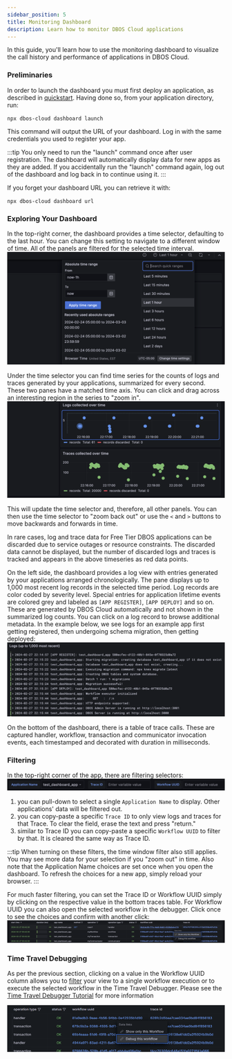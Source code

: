 ```yaml
---
sidebar_position: 5
title: Monitoring Dashboard
description: Learn how to monitor DBOS Cloud applications
---
```


In this guide, you'll learn how to use the monitoring dashboard to visualize the call history and performance of applications in DBOS Cloud.

### Preliminaries

In order to launch the dashboard you must first deploy an application, as described in [quickstart](../getting-started/quickstart.md). Having done so, from your application directory, run:

```
npx dbos-cloud dashboard launch
```

This command will output the URL of your dashboard. Log in with the same credentials you used to register your app. 

:::tip 
You only need to run the "launch" command once after user registration. The dashboard will automatically display data for new apps as they are added. If you accidentally run the "launch" command again, log out of the dashboard and log back in to continue using it.
:::

If you forget your dashboard URL you can retrieve it with:

```
npx dbos-cloud dashboard url
```

### Exploring Your Dashboard

In the top-right corner, the dashboard provides a time selector, defaulting to the last hour. You can change this setting to navigate to a different window of time. All of the panels are filtered for the selected time interval.
![Time picker](./assets/time_picker.png)

Under the time selector you can find time series for the counts of logs and traces generated by your applications, summarized for every second. These two panes have a matched time axis. You can click and drag across an interesting region in the series to "zoom in". 
![Series](./assets/timeseries.png)

This will update the time selector and, therefore, all other panels. You can then use the time selector to "zoom back out" or use the `<` and `>` buttons to move backwards and forwards in time.

In rare cases, log and trace data for Free Tier DBOS applications can be discarded due to service outages or resource constraints. The discarded data cannot be displayed, but the number of discarded logs and traces is tracked and appears in the above timeseries as red data points.

On the left side, the dashboard provides a log view with entries generated by your applications arranged chronologically. The pane displays up to 1,000 most recent log records in the selected time period. Log records are color coded by severity level. Special entries for application lifetime events are colored grey and labeled as `[APP REGISTER]`, `[APP DEPLOY]` and so on. These are generated by DBOS Cloud automatically and not shown in the summarized log counts. You can click on a log record to browse additional metadata. In the example below, we see logs for an example app first getting registered, then undergoing schema migration, then getting deployed:
![Logs](./assets/log.png)

On the bottom of the dashboard, there is a table of trace calls. These are captured handler, workflow, transaction and communicator invocation events, each timestamped and decorated with duration in milliseconds.

### Filtering

In the top-right corner of the app, there are filtering selectors:
![Filters](./assets/filters.png)
1. you can pull-down to select a single `Application Name` to display. Other applications' data will be filtered out.
2. you can copy-paste a specific `Trace ID` to only view logs and traces for that Trace. To clear the field, erase the text and press "return."
3. similar to Trace ID you can copy-paste a specific `Workflow UUID` to filter by that. It is cleared the same way as Trace ID.

:::tip
When turning on these filters, the time window filter also still applies. You may see more data for your selection if you "zoom out" in time. Also note that the Application Name choices are set once when you open the dashboard. To refresh the choices for a new app, simply reload your browser.
:::

For much faster filtering, you can set the Trace ID or Workflow UUID simply by clicking on the respective value in the bottom traces table. For Workflow UUID you can also open the selected workflow in the debugger. Click once to see the choices and confirm with another click:
![Traces](./assets/traces.png)

### Time Travel Debugging

As per the previous section, clicking on a value in the Workflow UUID column allows you to [filter](#filtering) your view to a single workflow execution or to execute the selected workflow in the Time Travel Debugger. Please see the [Time Travel Debugger Tutorial](./timetravel-debugging#debugging-from-the-monitoring-dashboard) for more information

![Debug this workflow menu](./assets/dash-debug-wf.png)
